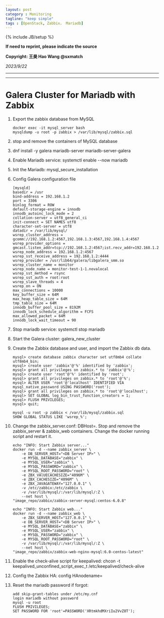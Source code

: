 ```yaml
---
layout: post
category : Monitoring
tagline: "keep simple"
tags : [OpenStack, Zabbix， Mariadb]
---
```

{% include JB/setup %}

**If need to reprint, please indicate the source**

**Copyright: 王昊 Hao Wang @sxmatch**

*2023/9/22*

-------
---

# Galera Cluster for Mariadb with Zabbix

1. Export the zabbix database from MySQL
   
   ```shell
   docker exec -it mysql_server bash
   mysqldump -u root -p zabbix > /var/lib/mysql/zabbix.sql
   ```

2. stop and remove the containers of MySQL database

3. dnf install -y galera mariadb-server mariadb-server-galera

4. Enable Mariadb service: systemctl enable --now mariadb

5. Init the Mariadb: mysql_secure_installation

6. Config Galera configuration file
   
   ```shell
   [mysqld]
   basedir = /usr
   bind-address = 192.168.1.2
   port = 3306
   binlog_format = ROW
   default-storage-engine = innodb
   innodb_autoinc_lock_mode = 2
   collation-server = utf8_general_ci
   init-connect = SET NAMES utf8
   character-set-server = utf8
   datadir = /var/lib/mysql/
   wsrep_cluster_address = gcomm://192.168.1.2:4567,192.168.1.3:4567,192.168.1.4:4567
   wsrep_provider_options = gmcast.listen_addr=tcp://192.168.1.2:4567;ist.recv_addr=192.168.1.2:4568;
   wsrep_node_address = 192.168.1.2:4567
   wsrep_sst_receive_address = 192.168.1.2:4444
   wsrep_provider = /usr/lib64/galera/libgalera_smm.so
   wsrep_cluster_name = monitor
   wsrep_node_name = monitor-test-1-1.novalocal
   wsrep_sst_method = rsync
   wsrep_sst_auth = root:root
   wsrep_slave_threads = 4
   wsrep_on = ON
   max_connections = 10000
   key_buffer_size = 64M
   max_heap_table_size = 64M
   tmp_table_size = 64M
   innodb_buffer_pool_size = 8192M
   innodb_lock_schedule_algorithm = FCFS
   max_allowed_packet = 64M
   innodb_lock_wait_timeout = 90
   ```

7. Stop mariadb service: systemctl stop mariadb

8. Start the Galera cluster: galera_new_cluster

9. Create the Zabbix database and user, and import the Zabbix db data.
   
   ```shell
   mysql> create database zabbix character set utf8mb4 collate utf8mb4_bin;
   mysql> create user 'zabbix'@'%' identified by 'zabbix';
   mysql> grant all privileges on zabbix.* to 'zabbix'@'%';
   mysql> create user 'root'@'%' identified by 'root';
   mysql> grant all privileges on zabbix.* to 'root'@'%';
   mysql> ALTER USER 'root'@'localhost' IDENTIFIED VIA mysql_native_password USING PASSWORD('root');
   mysql> grant all privileges on zabbix.* to 'root'@'localhost';
   mysql> SET GLOBAL log_bin_trust_function_creators = 1;
   mysql> FLUSH PRIVILEGES;
   mysql> quit;
   
   mysql -u root -p zabbix < /var/lib/mysql/zabbix.sql
   SHOW GLOBAL STATUS LIKE 'wsrep_%';
   ```

10. Change the zabbix_server.conf: DBHost=<DB Server IP>. Stop and remove the zabbix_server & zabbix_web containers. Change the docker running script and restart it.
    
    ```shell
    echo "INFO: Start Zabbix server..."
    docker run -d --name zabbix_server \
        -e DB_SERVER_HOST="<DB Server IP>" \
        -e MYSQL_DATABASE="zabbix" \
        -e MYSQL_USER="zabbix" \
        -e MYSQL_PASSWORD="zabbix" \
        -e MYSQL_ROOT_PASSWORD="root" \
        -e ZBX_VAlUECACHESIZE="4096M" \
        -e ZBX_CACHESIZE="4096M" \
        -e ZBX_JAVAGATEWAY="127.0.0.1" \
        -v /etc/zabbix:/etc/zabbix \
        -v /var/lib/mysql/:/var/lib/mysql/:Z \
        --net host \
    "image_repo/zabbix/zabbix-server-mysql:centos-6.0.8"
    
    echo "INFO: Start Zabbix web..."
    docker run -d --name zabbix_web \
        -e ZBX_SERVER_HOST="127.0.0.1" \
        -e DB_SERVER_HOST="<DB Server IP>" \
        -e MYSQL_DATABASE="zabbix" \
        -e MYSQL_USER="zabbix" \
        -e MYSQL_PASSWORD="zabbix" \
        -e MYSQL_ROOT_PASSWORD="root" \
        -v /var/lib/mysql/:/var/lib/mysql/:Z \
        --net host \
    "image_repo/zabbix/zabbix-web-nginx-mysql:6.0-centos-latest"
    ```

11. Enable the check-alive script for keepalived: chcon -t keepalived_unconfined_script_exec_t /etc/keepalived/check-alive

12. Config the Zabbix HA: config HAnodename=<hostname>

13. Reset the mariadb password if forgot:
    
    ```shell
    add skip-grant-tables under /etc/my.cnf
    login mariadb without password
    mysql -u root
    FLUSH PRIVILEGES;
    SET PASSWORD FOR 'root'=PASSWORD('XRtmkhdMXriIu2VvZ8T');
    ```
    
    
